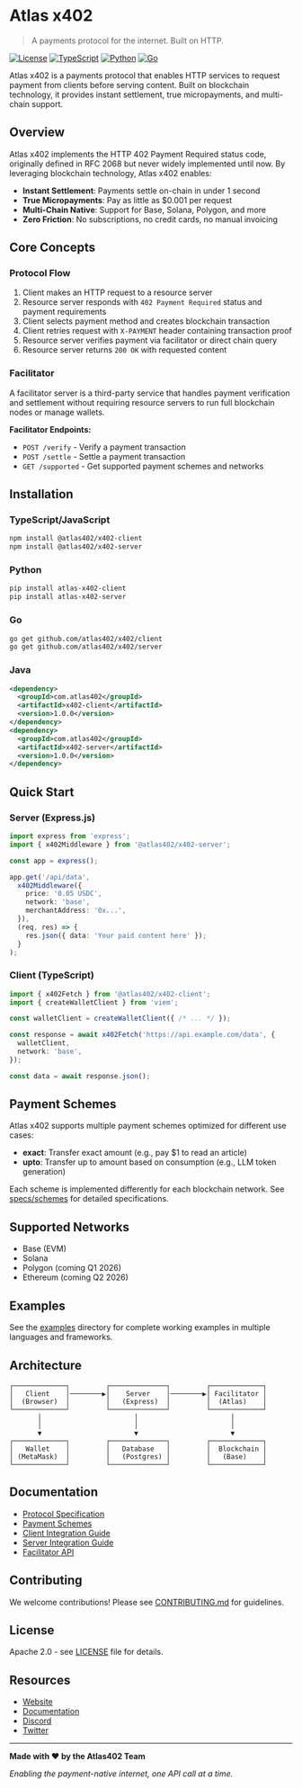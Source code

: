 # Atlas x402

> A payments protocol for the internet. Built on HTTP.

[![License](https://img.shields.io/badge/License-Apache%202.0-blue.svg)](https://opensource.org/licenses/Apache-2.0)
[![TypeScript](https://img.shields.io/badge/TypeScript-5.7-blue)](https://www.typescriptlang.org/)
[![Python](https://img.shields.io/badge/Python-3.11-blue)](https://www.python.org/)
[![Go](https://img.shields.io/badge/Go-1.21-blue)](https://go.dev/)

Atlas x402 is a payments protocol that enables HTTP services to request payment from clients before serving content. Built on blockchain technology, it provides instant settlement, true micropayments, and multi-chain support.

## Overview

Atlas x402 implements the HTTP 402 Payment Required status code, originally defined in RFC 2068 but never widely implemented until now. By leveraging blockchain technology, Atlas x402 enables:

- **Instant Settlement**: Payments settle on-chain in under 1 second
- **True Micropayments**: Pay as little as $0.001 per request
- **Multi-Chain Native**: Support for Base, Solana, Polygon, and more
- **Zero Friction**: No subscriptions, no credit cards, no manual invoicing

## Core Concepts

### Protocol Flow

1. Client makes an HTTP request to a resource server
2. Resource server responds with `402 Payment Required` status and payment requirements
3. Client selects payment method and creates blockchain transaction
4. Client retries request with `X-PAYMENT` header containing transaction proof
5. Resource server verifies payment via facilitator or direct chain query
6. Resource server returns `200 OK` with requested content

### Facilitator

A facilitator server is a third-party service that handles payment verification and settlement without requiring resource servers to run full blockchain nodes or manage wallets.

**Facilitator Endpoints:**
- `POST /verify` - Verify a payment transaction
- `POST /settle` - Settle a payment transaction
- `GET /supported` - Get supported payment schemes and networks

## Installation

### TypeScript/JavaScript

```bash
npm install @atlas402/x402-client
npm install @atlas402/x402-server
```

### Python

```bash
pip install atlas-x402-client
pip install atlas-x402-server
```

### Go

```bash
go get github.com/atlas402/x402/client
go get github.com/atlas402/x402/server
```

### Java

```xml
<dependency>
  <groupId>com.atlas402</groupId>
  <artifactId>x402-client</artifactId>
  <version>1.0.0</version>
</dependency>
<dependency>
  <groupId>com.atlas402</groupId>
  <artifactId>x402-server</artifactId>
  <version>1.0.0</version>
</dependency>
```

## Quick Start

### Server (Express.js)

```typescript
import express from 'express';
import { x402Middleware } from '@atlas402/x402-server';

const app = express();

app.get('/api/data',
  x402Middleware({
    price: '0.05 USDC',
    network: 'base',
    merchantAddress: '0x...',
  }),
  (req, res) => {
    res.json({ data: 'Your paid content here' });
  }
);
```

### Client (TypeScript)

```typescript
import { x402Fetch } from '@atlas402/x402-client';
import { createWalletClient } from 'viem';

const walletClient = createWalletClient({ /* ... */ });

const response = await x402Fetch('https://api.example.com/data', {
  walletClient,
  network: 'base',
});

const data = await response.json();
```

## Payment Schemes

Atlas x402 supports multiple payment schemes optimized for different use cases:

- **exact**: Transfer exact amount (e.g., pay $1 to read an article)
- **upto**: Transfer up to amount based on consumption (e.g., LLM token generation)

Each scheme is implemented differently for each blockchain network. See [specs/schemes](./specs/schemes) for detailed specifications.

## Supported Networks

- Base (EVM)
- Solana
- Polygon (coming Q1 2026)
- Ethereum (coming Q2 2026)

## Examples

See the [examples](./examples) directory for complete working examples in multiple languages and frameworks.

## Architecture

```
┌─────────────┐         ┌──────────────┐         ┌─────────────┐
│   Client    │────────▶│    Server    │────────▶│ Facilitator │
│  (Browser)  │         │   (Express)  │         │  (Atlas)    │
└─────────────┘         └──────────────┘         └─────────────┘
       │                       │                       │
       │                       │                       │
       ▼                       ▼                       ▼
┌─────────────┐         ┌──────────────┐         ┌─────────────┐
│   Wallet    │         │   Database   │         │  Blockchain │
│ (MetaMask)  │         │   (Postgres) │         │   (Base)    │
└─────────────┘         └──────────────┘         └─────────────┘
```

## Documentation

- [Protocol Specification](./specs/protocol.md)
- [Payment Schemes](./specs/schemes)
- [Client Integration Guide](./docs/client-integration.md)
- [Server Integration Guide](./docs/server-integration.md)
- [Facilitator API](./docs/facilitator-api.md)

## Contributing

We welcome contributions! Please see [CONTRIBUTING.md](./CONTRIBUTING.md) for guidelines.

## License

Apache 2.0 - see [LICENSE](./LICENSE) file for details.

## Resources

- [Website](https://api.atlas402.com)
- [Documentation](https://api.atlas402.com/docs)
- [Discord](https://discord.gg/atlas402)
- [Twitter](https://twitter.com/atlas402)

---

**Made with ❤️ by the Atlas402 Team**

*Enabling the payment-native internet, one API call at a time.*
